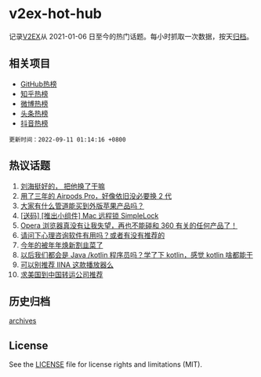# v2ex-hot-hub

 记录[V2EX](https://www.v2ex.com/)从 2021-01-06 日至今的热门话题。每小时抓取一次数据，按天[归档](archives)。
 
 ## 相关项目

- [GitHub热榜](https://github.com/snaildev/github-hot-hub)
- [知乎热榜](https://github.com/snaildev/zhihu-hot-hub)
- [微博热榜](https://github.com/snaildev/weibo-hot-hub)
- [头条热榜](https://github.com/snaildev/toutiao-hot-hub)
- [抖音热榜](https://github.com/snaildev/douyin-hot-hub)


 `更新时间：2022-09-11 01:14:16 +0800`

## 热议话题

1. [刘海挺好的， 把他换了干嘛](https://www.v2ex.com/t/879058)
1. [用了三年的 Airpods Pro，好像依旧没必要换 2 代](https://www.v2ex.com/t/879052)
1. [大家有什么管道能买到外版苹果产品吗？](https://www.v2ex.com/t/879053)
1. [[送码] [推出小组件] Mac 远程锁 SimpleLock](https://www.v2ex.com/t/879062)
1. [Opera 浏览器真没有让我失望，再也不能碰和 360 有关的任何产品了！](https://www.v2ex.com/t/879133)
1. [请问下心理咨询软件有用吗？或者有没有推荐的](https://www.v2ex.com/t/879077)
1. [今年的被年年焕新割韭菜了](https://www.v2ex.com/t/879122)
1. [以后我们都会是 Java /kotlin 程序员吗？学了下 kotlin，感觉 kotlin 啥都能干](https://www.v2ex.com/t/879059)
1. [可以别推荐 IINA 这款播放器么](https://www.v2ex.com/t/879106)
1. [求美国到中国转运公司推荐](https://www.v2ex.com/t/879098)

## 历史归档

[archives](archives)

## License

See the [LICENSE](LICENSE) file for license rights and limitations (MIT).
